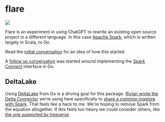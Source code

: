 # flare

<img src="https://media1.tenor.com/m/R56Js9FnFmYAAAAC/flair-office-space.gif" />

Flare is an experiment in using ChatGPT to rewrite an existing open source project in a different language. In this case [Apache Spark](https://spark.apache.org/), which is written largely in Scala, to Go.

Read the [initial conversation](ChatGPT_Getting_Started.md) for an idea of how this started.

A [follow up conversation](ChatGPT_Spark_Connect.md) was started around implementing the [Spark Connect](https://spark.apache.org/docs/latest/spark-connect-overview.html) interface in Go.

## DeltaLake

Using [DeltaLake]() from Go is a driving goal for this package. [Rivian wrote the Delta Connector](https://github.com/rivian/delta-go) we're using here specifically to [share a common logstore with Spark](https://delta.io/blog/rivian-delta-go/). That feels like a hack to me. We're hoping to remove Spark from the equation altogether. If this feels too heavy we could consider others, like [the one supported by treeverse](https://github.com/treeverse/delta-go)
